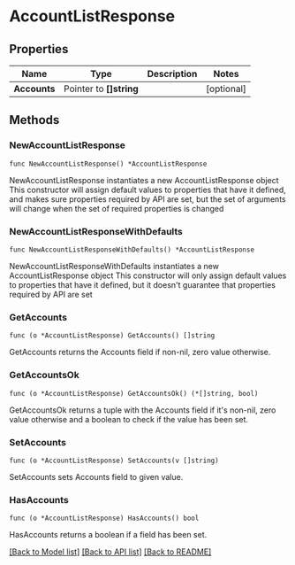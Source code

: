 # AccountListResponse

## Properties

Name | Type | Description | Notes
------------ | ------------- | ------------- | -------------
**Accounts** | Pointer to **[]string** |  | [optional] 

## Methods

### NewAccountListResponse

`func NewAccountListResponse() *AccountListResponse`

NewAccountListResponse instantiates a new AccountListResponse object
This constructor will assign default values to properties that have it defined,
and makes sure properties required by API are set, but the set of arguments
will change when the set of required properties is changed

### NewAccountListResponseWithDefaults

`func NewAccountListResponseWithDefaults() *AccountListResponse`

NewAccountListResponseWithDefaults instantiates a new AccountListResponse object
This constructor will only assign default values to properties that have it defined,
but it doesn't guarantee that properties required by API are set

### GetAccounts

`func (o *AccountListResponse) GetAccounts() []string`

GetAccounts returns the Accounts field if non-nil, zero value otherwise.

### GetAccountsOk

`func (o *AccountListResponse) GetAccountsOk() (*[]string, bool)`

GetAccountsOk returns a tuple with the Accounts field if it's non-nil, zero value otherwise
and a boolean to check if the value has been set.

### SetAccounts

`func (o *AccountListResponse) SetAccounts(v []string)`

SetAccounts sets Accounts field to given value.

### HasAccounts

`func (o *AccountListResponse) HasAccounts() bool`

HasAccounts returns a boolean if a field has been set.


[[Back to Model list]](../README.md#documentation-for-models) [[Back to API list]](../README.md#documentation-for-api-endpoints) [[Back to README]](../README.md)


